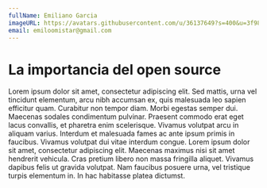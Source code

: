 ```yaml
---
fullName: Emiliano Garcia
imageURL: https://avatars.githubusercontent.com/u/36137649?s=400&u=3f982b6eb0d42b18b7c3533b04081581aff1c617&v=4
email: emiloomistar@gmail.com
---
```


# La importancia del open source

Lorem ipsum dolor sit amet, consectetur adipiscing elit. Sed mattis, urna vel
tincidunt elementum, arcu nibh accumsan ex, quis malesuada leo sapien efficitur
quam. Curabitur non tempor diam. Morbi egestas semper dui. Maecenas sodales
condimentum pulvinar. Praesent commodo erat eget lacus convallis, et pharetra
enim scelerisque. Vivamus volutpat arcu in aliquam varius. Interdum et malesuada
fames ac ante ipsum primis in faucibus. Vivamus volutpat dui vitae interdum congue.
Lorem ipsum dolor sit amet, consectetur adipiscing elit. Maecenas maximus nisi
sit amet hendrerit vehicula. Cras pretium libero non massa fringilla aliquet.
Vivamus dapibus felis ut gravida volutpat. Nam faucibus posuere urna, vel
tristique turpis elementum in. In hac habitasse platea dictumst. 
